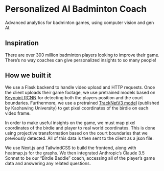 # Personalized AI Badminton Coach

Advanced analytics for badminton games, using computer vision and gen AI.




## Inspiration

There are over 300 million badminton players looking to improve their game. There’s no way coaches can give personalized insights to so many people!

## How we built it

We use a Flask backend to handle video upload and HTTP requests. Once the client uploads their game footage, we use pretrained models based on [Keypoint RCNN](https://pytorch.org/vision/main/models/keypoint_rcnn.html) for detecting both the players position and the court boundaries. Furthermore, we use a pretrained [TrackNetV3 model](https://github.com/alenzenx/TracknetV3) (published by Kaohswing University) to get pixel coordinates of the birdie on each video frame.

In order to make useful insights on the game, we must map pixel coordinates of the birdie and player to real world coordinates. This is done using projective transformation based on the court boundaries that we previously detected. All of this data is then sent to the client as a json file.

We use Next.js and TailwindCSS to build the frontend, along with heatmap.js for the graphs. We then integrated Anthropic’s Claude 3.5 Sonnet to be our “Birdie Baddie” coach, accessing all of the player’s game data and answering any related questions.

